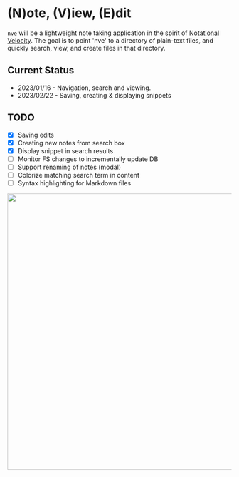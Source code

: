 # (N)ote, (V)iew, (E)dit

`nve` will be a lightweight note taking application in the spirit of [Notational Velocity](https://notational.net).
The goal is to point 'nve' to a directory of plain-text files, and quickly search, view, and create files in that directory.


## Current Status

- 2023/01/16 - Navigation, search and viewing.
- 2023/02/22 - Saving, creating & displaying snippets

## TODO

- [x] Saving edits
- [x] Creating new notes from search box
- [x] Display snippet in search results
- [ ] Monitor FS changes to incrementally update DB
- [ ] Support renaming of notes (modal)
- [ ] Colorize matching search term in content
- [ ] Syntax highlighting for Markdown files

<image src="https://user-images.githubusercontent.com/179345/212459798-29c7c2e1-71fc-4323-9da4-6cdcff09f598.png" width="620"/>
